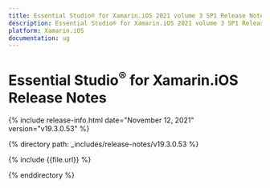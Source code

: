 ```yaml
---
title: Essential Studio® for Xamarin.iOS 2021 volume 3 SP1 Release Notes  
description: Essential Studio® for Xamarin.iOS 2021 volume 3 SP1 Release Notes  
platform: Xamarin.iOS
documentation: ug
---
```


# Essential Studio<sup>®</sup> for Xamarin.iOS  Release Notes  

{% include release-info.html date="November 12, 2021"  version="v19.3.0.53" %} 


{% directory path: _includes/release-notes/v19.3.0.53 %}

{% include {{file.url}} %}

{% enddirectory %}